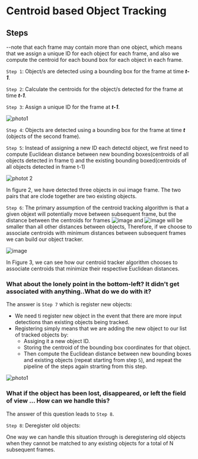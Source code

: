 # Centroid based Object Tracking
## Steps
--note that each frame may contain more than one object, which means that we assign a unique ID for each object for each frame, and also we compute the centroid for each bound box for each object in each frame.

`Step 1`: Object/s are detected using a bounding box for the frame at time ***t-1***.

`Step 2`: Calculate the centroids for the object/s detected for the frame at time ***t-1***.

`Step 3`: Assign a unique ID for the frame at ***t-1***.

![photo1](https://user-images.githubusercontent.com/91827137/183262914-8ef2bd42-40ce-4ae1-8199-3488dc7b2516.png)

`Step 4`: Objects are detected using a bounding box for the frame at time ***t*** (objects of the second frame).

`Step 5`: Instead of assigning a new ID each detectd object, we first need to compute Euclidean distance between new bounding boxes(centroids of all objects detected in frame t) and the existing bounding boxed(centroids of all objects detected in frame t-1)

![photot 2](https://user-images.githubusercontent.com/91827137/183265813-55f1fa82-83a7-4620-b5e4-b9f683d948ee.PNG)

In figure 2, we have detected three objects in oui image frame. The two pairs that are clode together are two existing objects.

`Step 6`: The primary assumption of the centroid tracking algorithm is that a given objext will potentially move between subsequent frame, but the distance between the centroids for frames ![image](https://user-images.githubusercontent.com/91827137/183265878-2616ae36-a449-4733-a6bf-61e0475b1fbb.png) and  ![image](https://user-images.githubusercontent.com/91827137/183265884-48dabc65-3ffa-439f-a9b7-456f3e67203a.png) will be smaller than all other distances between objects, Therefore, if we choose to associate centroids with minimum distances between subsequent frames we can build our object tracker.

![image](https://user-images.githubusercontent.com/91827137/183266305-5084e69b-a274-4c17-a472-dfd6879a0e7e.png)

In Figure 3, we can see how our centroid tracker algorithm chooses to associate centroids that minimize their respective Euclidean distances.

### What about the lonely point in the bottom-left? It didn't get associated with anything..What do we do with it?

The answer is `Step 7` which is register new objects:

- We need ti register new object in the event that there are more input detections than existing objects being tracked.
- Registering simply means that we are adding the new object to our list of tracked objects by:
  * Assiging it a new object ID.
  * Storing the centroid of the bounding box coordinates for that object.
  * Then compute the Euclidean distance between new bounding boxes and existing objects (repeat starting from step `5`), and repeat the pipeline of the steps again strarting from this step.

![photo1](https://user-images.githubusercontent.com/91827137/183266592-95a5ee02-02d2-44a1-81b9-1a7ae2ff9da2.png)

### What if the object has been lost, disappeared, or left the field of view ... How can we handle this?

The answer of this question leads to `Step 8`.

`Step 8`: Deregister old objects:

One way we can handle this situation through is deregistering old objects when they cannot be matched to any existing objects for a total of N subsequent frames.
